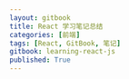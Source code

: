 ```yaml
---
layout: gitbook
title: React 学习笔记总结
categories: [前端]
tags: [React, GitBook, 笔记]
gitbook: learning-react-js
published: True
---
```

